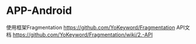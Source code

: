 # APP-Android
使用框架Fragmentation https://github.com/YoKeyword/Fragmentation
API文档 https://github.com/YoKeyword/Fragmentation/wiki/2.-API
